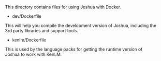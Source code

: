 This directory contains files for using Joshua with Docker.

- dev/Dockerfile 

This will help you compile the development version of Joshua, including the 3rd party
libraries and support tools.

- kenlm/Dockerfile

This is used by the language packs for getting the runtime version of Joshua to work
with KenLM.
